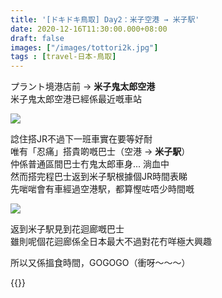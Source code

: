 ```yaml
---
title: '[ドキドキ鳥取] Day2：米子空港 → 米子駅'
date: 2020-12-16T11:30:00.000+08:00
draft: false
images: ["/images/tottori2k.jpg"]
tags : [travel-日本-鳥取]
---
```


プラント境港店前 → **米子鬼太郎空港**  
米子鬼太郎空港已經係最近嘅車站  

![](/images/tottori2k.jpg)

諗住搭JR不過下一班車實在要等好耐  
唯有「忍痛」搭貴啲嘅巴士（空港 → **米子駅**）  
仲係普通區間巴士冇鬼太郎車身... 淌血中  
然而搭完程巴士返到米子駅根據個JR時間表睇  
先啱啱會有車經過空港駅，都算慳咗唔少時間嘅  

![](/images/tottori2k1.jpg)

返到米子駅見到花迴廊嘅巴士  
雖則呢個花迴廊係全日本最大不過對花冇咩極大興趣  
  
所以又係搵食時間，GOGOGO（衝呀～～～）

{{<tottori>}}  
